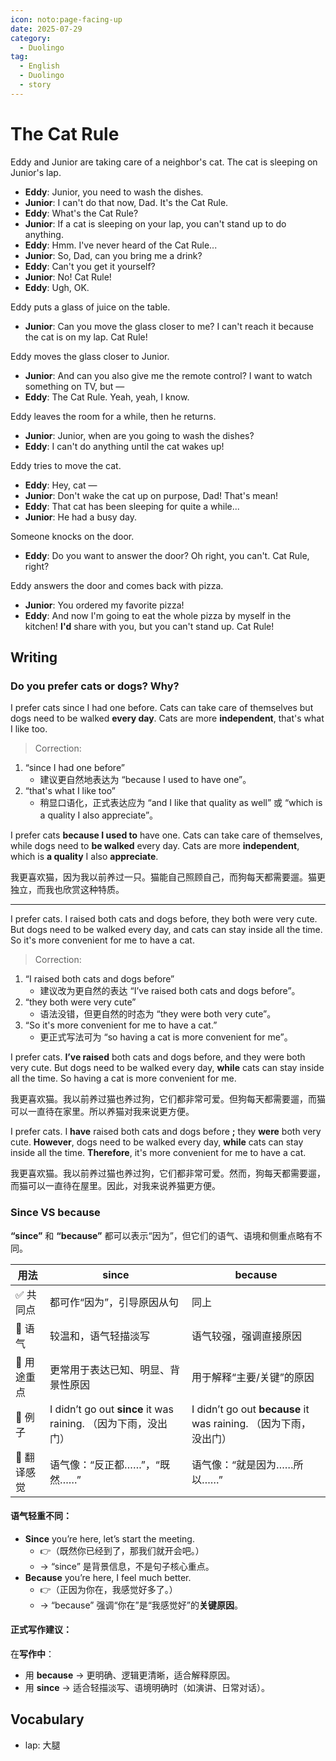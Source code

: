 ```yaml
---
icon: noto:page-facing-up
date: 2025-07-29
category:
  - Duolingo
tag:
  - English
  - Duolingo
  - story
---
```


# The Cat Rule

Eddy and Junior are taking care of a neighbor's cat. The cat is sleeping on Junior's lap.

- **Eddy**: Junior, you need to wash the dishes.
- **Junior**: I can't do that now, Dad. It's the Cat Rule.
- **Eddy**: What's the Cat Rule?
- **Junior**: If a cat is sleeping on your lap, you can't stand up to do anything.
- **Eddy**: Hmm. I've never heard of the Cat Rule...
- **Junior**: So, Dad, can you bring me a drink?
- **Eddy**: Can't you get it yourself?
- **Junior**: No! Cat Rule!
- **Eddy**: Ugh, OK.

Eddy puts a glass of juice on the table.

- **Junior**: Can you move the glass closer to me? I can't reach it because the cat is on my lap. Cat Rule!

Eddy moves the glass closer to Junior.

- **Junior**: And can you also give me the remote control? I want to watch something on TV, but —
- **Eddy**: The Cat Rule. Yeah, yeah, I know.

Eddy leaves the room for a while, then he returns.

- **Junior**: Junior, when are you going to wash the dishes?
- **Eddy**: I can't do anything until the cat wakes up!

Eddy tries to move the cat.

- **Eddy**: Hey, cat —
- **Junior**: Don't wake the cat up on purpose, Dad! That's mean!
- **Eddy**: That cat has been sleeping for quite a while...
- **Junior**: He had a busy day.

Someone knocks on the door.

- **Eddy**: Do you want to answer the door? Oh right, you can't. Cat Rule, right?

Eddy answers the door and comes back with pizza.

- **Junior**: You ordered my favorite pizza!
- **Eddy**: And now I'm going to eat the whole pizza by myself in the kitchen! **I'd** share with you, but you can't stand up. Cat Rule!

## Writing

### Do you prefer cats or dogs? Why?

I prefer cats since I had one before. Cats can take care of themselves but dogs need to be walked **every day**. Cats are more **independent**, that's what I like too.

> Correction:

1. “since I had one before”
   - 建议更自然地表达为 “because I used to have one”。
2. “that's what I like too”
   - 稍显口语化，正式表达应为 “and I like that quality as well” 或 “which is a quality I also appreciate”。

I prefer cats **because I used to** have one. Cats can take care of themselves, while dogs need to **be walked** every day. Cats are more **independent**, which is **a quality** I also **appreciate**.

我更喜欢猫，因为我以前养过一只。猫能自己照顾自己，而狗每天都需要遛。猫更独立，而我也欣赏这种特质。

---

I prefer cats. I raised both cats and dogs before, they both were very cute. But dogs need to be walked every day, and cats can stay inside all the time. So it's more convenient for me to have a cat.

> Correction:

1. “I raised both cats and dogs before”
   - 建议改为更自然的表达 “I’ve raised both cats and dogs before”。
2. “they both were very cute”
   - 语法没错，但更自然的时态为 “they were both very cute”。
3. “So it's more convenient for me to have a cat.”
   - 更正式写法可为 “so having a cat is more convenient for me”。

I prefer cats. **I’ve raised** both cats and dogs before, and they were both very cute. But dogs need to be walked every day, **while** cats can stay inside all the time. So having a cat is more convenient for me.

我更喜欢猫。我以前养过猫也养过狗，它们都非常可爱。但狗每天都需要遛，而猫可以一直待在家里。所以养猫对我来说更方便。

I prefer cats. I **have** raised both cats and dogs before **;** they **were** both very cute. **However**, dogs need to be walked every day, **while** cats can stay inside all the time. **Therefore**, it's more convenient for me to have a cat.

我更喜欢猫。我以前养过猫也养过狗，它们都非常可爱。然而，狗每天都需要遛，而猫可以一直待在屋里。因此，对我来说养猫更方便。

### Since VS because

**“since”** 和 **“because”** 都可以表示“因为”，但它们的语气、语境和侧重点略有不同。

| 用法        | since                                                          | because                                                          |
| ----------- | -------------------------------------------------------------- | ---------------------------------------------------------------- |
| ✅ 共同点   | 都可作“因为”，引导原因从句                                     | 同上                                                             |
| 🌟 语气     | 较温和，语气轻描淡写                                           | 语气较强，强调直接原因                                           |
| 🎯 用途重点 | 更常用于表达已知、明显、背景性原因                             | 用于解释“主要/关键”的原因                                        |
| 📍 例子     | I didn’t go out **since** it was raining. （因为下雨，没出门） | I didn’t go out **because** it was raining. （因为下雨，没出门） |
| 💬 翻译感觉 | 语气像：“反正都……”，“既然……”                                   | 语气像：“就是因为……所以……”                                       |

#### 语气轻重不同：

- **Since** you’re here, let’s start the meeting.
  - 👉（既然你已经到了，那我们就开会吧。）
  - → “since” 是背景信息，不是句子核心重点。
- **Because** you’re here, I feel much better.
  - 👉（正因为你在，我感觉好多了。）
  - → “because” 强调“你在”是“我感觉好”的**关键原因**。

#### 正式写作建议：

在**写作中**：

- 用 **because** → 更明确、逻辑更清晰，适合解释原因。
- 用 **since** → 适合轻描淡写、语境明确时（如演讲、日常对话）。

## Vocabulary

- lap: 大腿
